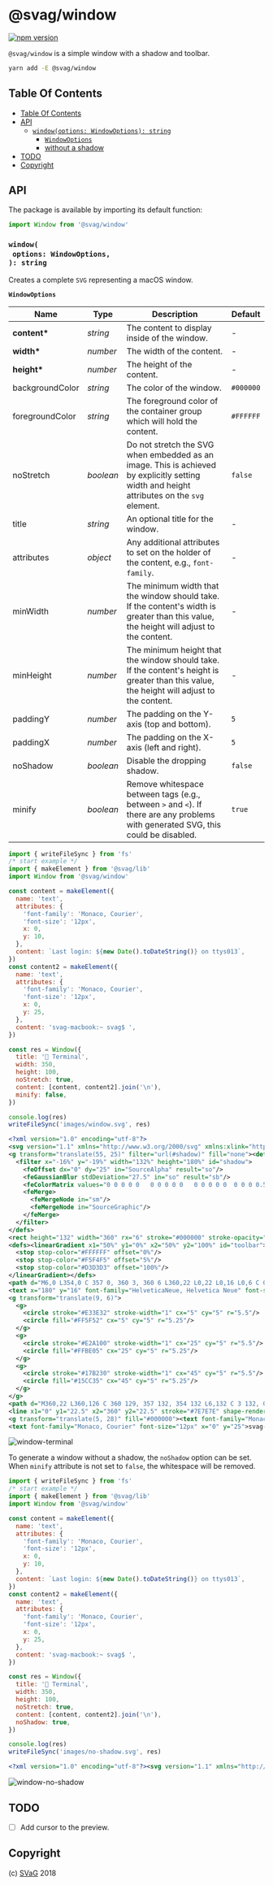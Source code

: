 # @svag/window

[![npm version](https://badge.fury.io/js/%40svag%2Fwindow.svg)](https://npmjs.org/package/@svag/window)

`@svag/window` is a simple window with a shadow and toolbar.

```sh
yarn add -E @svag/window
```

## Table Of Contents

- [Table Of Contents](#table-of-contents)
- [API](#api)
  * [`window(options: WindowOptions): string`](#windowoptions-windowoptions-string)
    * [`WindowOptions`](#windowoptions)
    * [without a shadow](#without-a-shadow)
- [TODO](#todo)
- [Copyright](#copyright)

## API

The package is available by importing its default function:

```js
import Window from '@svag/window'
```

### `window(`<br/>&nbsp;&nbsp;`options: WindowOptions,`<br/>`): string`

Creates a complete `SVG` representing a macOS window.

__<a name="windowoptions">`WindowOptions`</a>__

| Name | Type | Description | Default |
| ---- | ---- | ----------- | ------- |
| __content*__ | _string_ | The content to display inside of the window. | - |
| __width*__ | _number_ | The width of the content. | - |
| __height*__ | _number_ | The height of the content. | - |
| backgroundColor | _string_ | The color of the window. | `#000000` |
| foregroundColor | _string_ | The foreground color of the container group which will hold the content. | `#FFFFFF` |
| noStretch | _boolean_ | Do not stretch the SVG when embedded as an image. This is achieved by explicitly setting width and height attributes on the `svg` element. | `false` |
| title | _string_ | An optional title for the window. | - |
| attributes | _object_ | Any additional attributes to set on the holder of the content, e.g., `font-family`. | - |
| minWidth | _number_ | The minimum width that the window should take. If the content's width is greater than this value, the height will adjust to the content. | - |
| minHeight | _number_ | The minimum height that the window should take. If the content's height is greater than this value, the height will adjust to the content. | - |
| paddingY | _number_ | The padding on the Y-axis (top and bottom). | `5` |
| paddingX | _number_ | The padding on the X-axis (left and right). | `5` |
| noShadow | _boolean_ | Disable the dropping shadow. | `false` |
| minify | _boolean_ | Remove whitespace between tags (e.g., between `>` and `<`). If there are any problems with generated SVG, this could be disabled. | `true` |

```js
import { writeFileSync } from 'fs'
/* start example */
import { makeElement } from '@svag/lib'
import Window from '@svag/window'

const content = makeElement({
  name: 'text',
  attributes: {
    'font-family': 'Monaco, Courier',
    'font-size': '12px',
    x: 0,
    y: 10,
  },
  content: `Last login: ${new Date().toDateString()} on ttys013`,
})
const content2 = makeElement({
  name: 'text',
  attributes: {
    'font-family': 'Monaco, Courier',
    'font-size': '12px',
    x: 0,
    y: 25,
  },
  content: 'svag-macbook:~ svag$ ',
})

const res = Window({
  title: '🚞 Terminal',
  width: 350,
  height: 100,
  noStretch: true,
  content: [content, content2].join('\n'),
  minify: false,
})

console.log(res)
writeFileSync('images/window.svg', res)
```

```svg
<?xml version="1.0" encoding="utf-8"?>
<svg version="1.1" xmlns="http://www.w3.org/2000/svg" xmlns:xlink="http://www.w3.org/1999/xlink" viewBox="0, 0, 472, 244" width="472px" height="244px">
<g transform="translate(55, 25)" filter="url(#shadow)" fill="none"><defs>
  <filter x="-16%" y="-19%" width="132%" height="180%" id="shadow">
    <feOffset dx="0" dy="25" in="SourceAlpha" result="so"/>
    <feGaussianBlur stdDeviation="27.5" in="so" result="sb"/>
    <feColorMatrix values="0 0 0 0 0   0 0 0 0 0   0 0 0 0 0  0 0 0 0.5 0" type="matrix" in="sb" result="sm"/>
    <feMerge>
      <feMergeNode in="sm"/>
      <feMergeNode in="SourceGraphic"/>
    </feMerge>
  </filter>
</defs>
<rect height="132" width="360" rx="6" stroke="#000000" stroke-opacity="0.2"/>
<defs><linearGradient x1="50%" y1="0%" x2="50%" y2="100%" id="toolbar">
  <stop stop-color="#FFFFFF" offset="0%"/>
  <stop stop-color="#F5F4F5" offset="5%"/>
  <stop stop-color="#D3D3D3" offset="100%"/>
</linearGradient></defs>
<path d="M6,0 L354,0 C 357 0, 360 3, 360 6 L360,22 L0,22 L0,16 L0,6 C 0 3, 3 0, 6 0" fill="url(#toolbar)"/>
<text x="180" y="16" font-family="HelveticaNeue, Helvetica Neue" font-size="13" letter-spacing="0.4" fill="#464646" text-anchor="middle">🚞 Terminal</text>
<g transform="translate(9, 6)">
  <g>
    <circle stroke="#E33E32" stroke-width="1" cx="5" cy="5" r="5.5"/>
    <circle fill="#FF5F52" cx="5" cy="5" r="5.25"/>
  </g>
  <g>
    <circle stroke="#E2A100" stroke-width="1" cx="25" cy="5" r="5.5"/>
    <circle fill="#FFBE05" cx="25" cy="5" r="5.25"/>
  </g>
  <g>
    <circle stroke="#17B230" stroke-width="1" cx="45" cy="5" r="5.5"/>
    <circle fill="#15CC35" cx="45" cy="5" r="5.25"/>
  </g>
</g>
<path d="M360,22 L360,126 C 360 129, 357 132, 354 132 L6,132 C 3 132, 0 129, 0 126 L0,22 Z" fill="#FFFFFF"/>
<line x1="0" y1="22.5" x2="360" y2="22.5" stroke="#7E7E7E" shape-rendering="crispEdges"/>
<g transform="translate(5, 28)" fill="#000000"><text font-family="Monaco, Courier" font-size="12px" x="0" y="10">Last login: Sat Sep 08 2018 on ttys013</text>
<text font-family="Monaco, Courier" font-size="12px" x="0" y="25">svag-macbook:~ svag$ </text></g></g></svg>
```

![window-terminal](images/window.svg)

To generate a window <a name="without-a-shadow">without a shadow</a>, the `noShadow` option can be set. When `minify` attribute is not set to `false`, the whitespace will be removed.

```js
import { writeFileSync } from 'fs'
/* start example */
import { makeElement } from '@svag/lib'
import Window from '@svag/window'

const content = makeElement({
  name: 'text',
  attributes: {
    'font-family': 'Monaco, Courier',
    'font-size': '12px',
    x: 0,
    y: 10,
  },
  content: `Last login: ${new Date().toDateString()} on ttys013`,
})
const content2 = makeElement({
  name: 'text',
  attributes: {
    'font-family': 'Monaco, Courier',
    'font-size': '12px',
    x: 0,
    y: 25,
  },
  content: 'svag-macbook:~ svag$ ',
})

const res = Window({
  title: '🚞 Terminal',
  width: 350,
  height: 100,
  noStretch: true,
  content: [content, content2].join('\n'),
  noShadow: true,
})

console.log(res)
writeFileSync('images/no-shadow.svg', res)
```

```svg
<?xml version="1.0" encoding="utf-8"?><svg version="1.1" xmlns="http://www.w3.org/2000/svg" xmlns:xlink="http://www.w3.org/1999/xlink" viewBox="0, 0, 362, 134" width="362px" height="134px"><g transform="translate(1, 1)" fill="none"><rect height="132" width="360" rx="6" stroke="#000000" stroke-opacity="0.2"/><defs><linearGradient x1="50%" y1="0%" x2="50%" y2="100%" id="toolbar"><stop stop-color="#FFFFFF" offset="0%"/><stop stop-color="#F5F4F5" offset="5%"/><stop stop-color="#D3D3D3" offset="100%"/></linearGradient></defs><path d="M6,0 L354,0 C 357 0, 360 3, 360 6 L360,22 L0,22 L0,16 L0,6 C 0 3, 3 0, 6 0" fill="url(#toolbar)"/><text x="180" y="16" font-family="HelveticaNeue, Helvetica Neue" font-size="13" letter-spacing="0.4" fill="#464646" text-anchor="middle">🚞 Terminal</text><g transform="translate(9, 6)"><g><circle stroke="#E33E32" stroke-width="1" cx="5" cy="5" r="5.5"/><circle fill="#FF5F52" cx="5" cy="5" r="5.25"/></g><g><circle stroke="#E2A100" stroke-width="1" cx="25" cy="5" r="5.5"/><circle fill="#FFBE05" cx="25" cy="5" r="5.25"/></g><g><circle stroke="#17B230" stroke-width="1" cx="45" cy="5" r="5.5"/><circle fill="#15CC35" cx="45" cy="5" r="5.25"/></g></g><path d="M360,22 L360,126 C 360 129, 357 132, 354 132 L6,132 C 3 132, 0 129, 0 126 L0,22 Z" fill="#FFFFFF"/><line x1="0" y1="22.5" x2="360" y2="22.5" stroke="#7E7E7E" shape-rendering="crispEdges"/><g transform="translate(5, 28)" fill="#000000"><text font-family="Monaco, Courier" font-size="12px" x="0" y="10">Last login: Sat Sep 08 2018 on ttys013</text><text font-family="Monaco, Courier" font-size="12px" x="0" y="25">svag-macbook:~ svag$ </text></g></g></svg>
```

![window-no-shadow](images/no-shadow.svg)

## TODO

- [ ] Add cursor to the preview.

## Copyright

(c) [SVaG][1] 2018

[1]: https://svag.co
